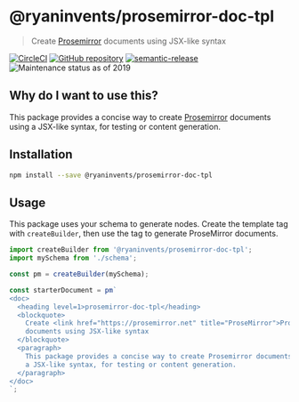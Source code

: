 # @ryaninvents/prosemirror-doc-tpl

> Create [Prosemirror](pm) documents using JSX-like syntax

[![CircleCI][circleci-image]][circleci-url]
[![GitHub repository][github-image]][github-url]
[![semantic-release][semantic-release-image]][semantic-release-url]
![Maintenance status as of 2019][maint-image]

## Why do I want to use this?

This package provides a concise way to create [Prosemirror](pm) documents using a JSX-like syntax, for testing or content generation.

## Installation

```bash
npm install --save @ryaninvents/prosemirror-doc-tpl
```

## Usage

This package uses your schema to generate nodes. Create the template tag with `createBuilder`, then use the tag
to generate ProseMirror documents.

```js
import createBuilder from '@ryaninvents/prosemirror-doc-tpl';
import mySchema from './schema';

const pm = createBuilder(mySchema);

const starterDocument = pm`
<doc>
  <heading level=1>prosemirror-doc-tpl</heading>
  <blockquote>
    Create <link href="https://prosemirror.net" title="ProseMirror">ProseMirror</link>
    documents using JSX-like syntax
  </blockquote>
  <paragraph>
    This package provides a concise way to create Prosemirror documents using
    a JSX-like syntax, for testing or content generation.
  </paragraph>
</doc>
`;

```

[pm]: https://prosemirror.net

[semantic-release-image]: https://img.shields.io/badge/%20%20%F0%9F%93%A6%F0%9F%9A%80-semantic--release-e10079.svg

[semantic-release-url]: https://github.com/semantic-release/semantic-release

[maint-image]: https://img.shields.io/maintenance/yes/2019.svg

[github-image]: https://img.shields.io/github/stars/ryaninvents/prosemirror-doc-tpl.svg?style=social

[github-url]: https://github.com/ryaninvents/prosemirror-doc-tpl

[circleci-image]: https://img.shields.io/circleci/project/github/ryaninvents/prosemirror-doc-tpl/master.svg?logo=circleci

[circleci-url]: https://circleci.com/gh/ryaninvents/prosemirror-doc-tpl